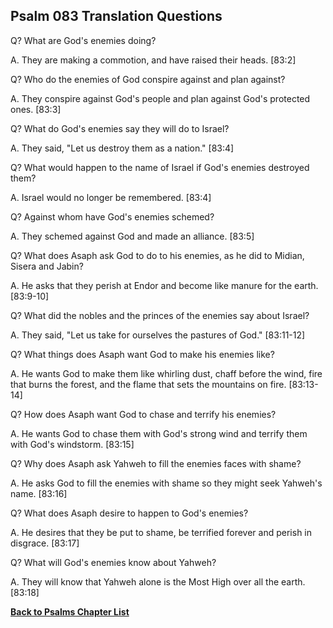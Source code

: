 ## Psalm 083 Translation Questions ##

Q? What are God's enemies doing?

A. They are making a commotion, and have raised their heads. [83:2]

Q? Who do the enemies of God conspire against and plan against?

A. They conspire against God's people and plan against God's protected ones. [83:3]

Q? What do God's enemies say they will do to Israel?

A. They said, "Let us destroy them as a nation." [83:4]

Q? What would happen to the name of Israel if God's enemies destroyed them?

A. Israel would no longer be remembered. [83:4]

Q? Against whom have God's enemies schemed?

A. They schemed against God and made an alliance. [83:5]

Q? What does Asaph ask God to do to his enemies, as he did to Midian, Sisera and Jabin?

A. He asks that they perish at Endor and become like manure for the earth. [83:9-10]

Q? What did the nobles and the princes of the enemies say about Israel?

A. They said, "Let us take for ourselves the pastures of God." [83:11-12]

Q? What things does Asaph want God to make his enemies like?

A. He wants God to make them like whirling dust, chaff before the wind, fire that burns the forest, and the flame that sets the mountains on fire. [83:13-14]

Q? How does Asaph want God to chase and terrify his enemies?

A. He wants God to chase them with God's strong wind and terrify them with God's windstorm. [83:15]

Q? Why does Asaph ask Yahweh to fill the enemies faces with shame?

A. He asks God to fill the enemies with shame so they might seek Yahweh's name. [83:16]

Q? What does Asaph desire to happen to God's enemies?

A. He desires that they be put to shame, be terrified forever and perish in disgrace. [83:17]

Q? What will God's enemies know about Yahweh?

A. They will know that Yahweh alone is the Most High over all the earth. [83:18]

__[Back to Psalms Chapter List](./)__

